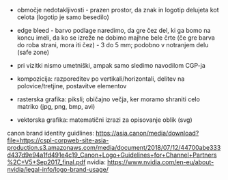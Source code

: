 - območje nedotakljivosti - prazen prostor, da znak in logotip delujeta kot celota (logotip je samo besedilo)
- edge bleed - barvo podlage naredimo, da gre čez del, ki ga bomo na koncu imeli, da ko se izreže ne dobimo majhne bele črte (če gre barva do roba strani, mora iti čez) - 3 do 5 mm; podobno v notranjem delu (safe zone)

- pri vizitki nismo umetniški, ampak samo sledimo navodilom CGP-ja

- kompozicija: razporeditev po vertikali/horizontali, delitev na polovice/tretjine, postavitve elementov

- rasterska grafika: piksli; običajno večja, ker moramo shraniti celo matriko (jpg, png, bmp, avi)
- vektorska grafika: matematični izrazi za opisovanje oblik (svg)

canon brand identity guidlines: https://asia.canon/media/download?file=https://cspl-corpweb-site-asia-production.s3.amazonaws.com/media/document/2018/07/12/44700abe333d437d9e94a1fd491e4c19_Canon+Logo+Guidelines+for+Channel+Partners%2C+V5+Sep2017_final.pdf
nvidia: https://www.nvidia.com/en-eu/about-nvidia/legal-info/logo-brand-usage/